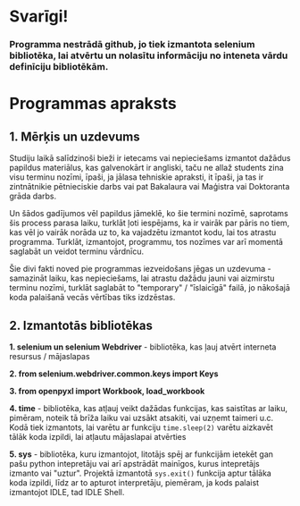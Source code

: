 # Svarīgi!

### Programma nestrādā github, jo tiek izmantota selenium bibliotēka, lai atvērtu un nolasītu informāciju no inteneta vārdu definīciju bibliotēkām.
#

# Programmas apraksts
## 1. Mērķis un uzdevums
Studiju laikā salīdzinoši bieži ir ietecams vai nepieciešams izmantot dažādus papildus materiālus, kas galvenokārt ir angliski, taču ne allaž students zina visu terminu nozīmi, īpaši, ja jālasa tehniskie apraksti, it īpaši, ja tas ir zintnātnikie pētnieciskie darbs vai pat Bakalaura vai Maģistra vai Doktoranta grāda darbs.

Un šādos gadījumos vēl papildus jāmeklē, ko šie termini nozīmē, saprotams šis process parasa laiku, turklāt ļoti iespējams, ka ir vairāk par pāris no tiem, kas vēl jo vairāk norāda uz to, ka vajadzētu izmantot kodu, lai tos atrastu programma. Turklāt, izmantojot, programmu, tos nozīmes var arī momentā saglabāt un veidot terminu vārdnīcu.

Šie divi fakti noved pie programmas iezveidošans jēgas un uzdevuma - samazināt laiku, kas nepieciešams, lai atrastu dažādu jauni vai aizmirstu terminu nozīmi, turklāt saglabāt to "temporary" / "īslaicīgā" failā, jo nākošajā koda palaišanā vecās vērtības tiks izdzēstas. 

## 2. Izmantotās bibliotēkas

**1. selenium un selenium Webdriver** - bibliotēka, kas ļauj atvērt interneta resursus / mājaslapas

**2. from selenium.webdriver.common.keys import Keys**

**3. from openpyxl import Workbook, load_workbook** 

**4. time** - bibliotēka, kas atļauj veikt dažādas funkcijas, kas saistītas ar laiku, pimēram, noteik tā brīža laiku vai uzsākt atsakiti, vai uzņemt taimeri u.c. Kodā tiek izmantots, lai varētu ar funkciju ```time.sleep(2)``` varētu aizkavēt tālāk koda izpildi, lai atļautu mājaslapai atvērties

**5. sys** - bibliotēka, kuru izmantojot, litotājs spēj ar funkcijām ietekēt gan pašu python intepretāju vai arī apstrādāt mainīgos, kurus intepretājs izmanto vai "uztur". Projektā izmantotā ```sys.exit()``` funkcija aptur tālāka koda izpildi, līdz ar to apturot interpretāju, piemēram, ja kods palaist izmantojot IDLE, tad IDLE Shell.